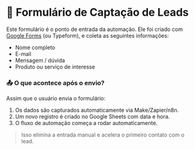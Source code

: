 # 📝 Formulário de Captação de Leads

Este formulário é o ponto de entrada da automação. Ele foi criado com [Google Forms](https://forms.google.com) (ou Typeform), e coleta as seguintes informações:

- Nome completo
- E-mail
- Mensagem / dúvida
- Produto ou serviço de interesse

### 📤 O que acontece após o envio?

Assim que o usuário envia o formulário:

1. Os dados são capturados automaticamente via Make/Zapier/n8n.
2. Um novo registro é criado no Google Sheets com data e hora.
3. O fluxo de automação começa a rodar automaticamente.

> Isso elimina a entrada manual e acelera o primeiro contato com o lead.